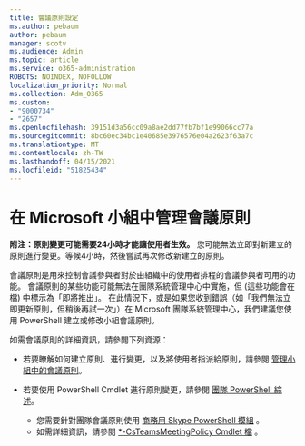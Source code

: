 ```yaml
---
title: 會議原則設定
ms.author: pebaum
author: pebaum
manager: scotv
ms.audience: Admin
ms.topic: article
ms.service: o365-administration
ROBOTS: NOINDEX, NOFOLLOW
localization_priority: Normal
ms.collection: Adm_O365
ms.custom:
- "9000734"
- "2657"
ms.openlocfilehash: 39151d3a56cc09a8ae2dd77fb7bf1e99066cc77a
ms.sourcegitcommit: 8bc60ec34bc1e40685e3976576e04a2623f63a7c
ms.translationtype: MT
ms.contentlocale: zh-TW
ms.lasthandoff: 04/15/2021
ms.locfileid: "51825434"
---
```

# <a name="manage-meeting-policies-in-microsoft-teams"></a>在 Microsoft 小組中管理會議原則

**附注：原則變更可能需要24小時才能讓使用者生效。** 您可能無法立即對新建立的原則進行變更。等候4小時，然後嘗試再次修改新建立的原則。

會議原則是用來控制會議參與者對於由組織中的使用者排程的會議參與者可用的功能。 會議原則的某些功能可能無法在團隊系統管理中心中實施，但 (這些功能會在檔) 中標示為「即將推出」。 在此情況下，或是如果您收到錯誤（如「我們無法立即更新原則，但稍後再試一次」）在 Microsoft 團隊系統管理中心，我們建議您使用 PowerShell 建立或修改小組會議原則。 

如需會議原則的詳細資訊，請參閱下列資源：

- 若要瞭解如何建立原則、進行變更，以及將使用者指派給原則，請參閱 [管理小組中的會議原則](https://docs.microsoft.com/microsoftteams/meeting-policies-in-teams)。

- 若要使用 PowerShell Cmdlet 進行原則變更，請參閱 [團隊 PowerShell 綜述](https://docs.microsoft.com/microsoftteams/teams-powershell-overview)。 
    - 您需要針對團隊會議原則使用 [商務用 Skype PowerShell 模組](https://docs.microsoft.com/skypeforbusiness/set-up-your-computer-for-windows-powershell/download-and-install-the-skype-for-business-online-connector) 。 
    - 如需詳細資訊，請參閱 [*-CsTeamsMeetingPolicy Cmdlet 檔](https://docs.microsoft.com/search/?search=CsTeamsMeetingPolicy&view=skype-ps) 。

